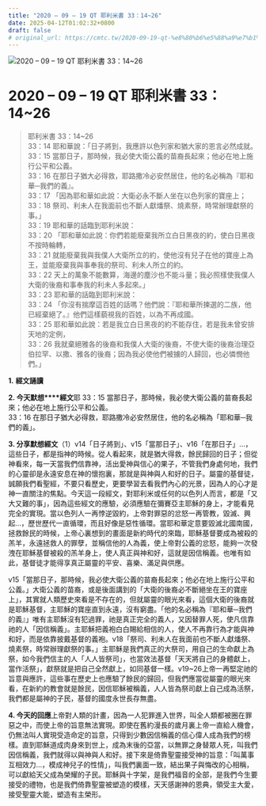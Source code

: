 ```yaml
---
title: "2020 – 09 – 19 QT 耶利米書 33：14~26"
date: 2025-04-12T01:02:32+0800
draft: false
# original_url: https://cmtc.tw/2020-09-19-qt-%e8%80%b6%e5%88%a9%e7%b1%b3%e6%9b%b8-33%ef%bc%9a1426
---
```


![2020 – 09 – 19 QT 耶利米書 33：14~26](/images/qt.jpg   "2020 – 09 – 19 QT 耶利米書 33：14~26")

# 2020 – 09 – 19 QT 耶利米書 33：14~26

> 耶利米書 33：14~26  
> 33：14 耶和華說：「日子將到，我應許以色列家和猶大家的恩言必然成就。  
> 33：15 當那日子，那時候，我必使大衛公義的苗裔長起來；他必在地上施行公平和公義。  
> 33：16 在那日子猶大必得救，耶路撒冷必安然居住，他的名必稱為『耶和華─我們的義』。  
> 33：17 「因為耶和華如此說：大衛必永不斷人坐在以色列家的寶座上；  
> 33：18 祭司、利未人在我面前也不斷人獻燔祭、燒素祭，時常辦理獻祭的事。」  
> 33：19 耶和華的話臨到耶利米說：  
> 33：20 「耶和華如此說：你們若能廢棄我所立白日黑夜的約，使白日黑夜不按時輪轉，  
> 33：21 就能廢棄我與我僕人大衛所立的約，使他沒有兒子在他的寶座上為王，並能廢棄我與事奉我的祭司、利未人所立的約。  
> 33：22 天上的萬象不能數算，海邊的塵沙也不能斗量；我必照樣使我僕人大衛的後裔和事奉我的利未人多起來。」  
> 33：23 耶和華的話臨到耶利米說：  
> 33：24 「你沒有揣摩這百姓的話嗎？他們說：『耶和華所揀選的二族，他已經棄絕了。』他們這樣藐視我的百姓，以為不再成國。  
> 33：25 耶和華如此說：若是我立白日黑夜的約不能存住，若是我未曾安排天地的定例，  
> 33：26 我就棄絕雅各的後裔和我僕人大衛的後裔，不使大衛的後裔治理亞伯拉罕、以撒、雅各的後裔；因為我必使他們被擄的人歸回，也必憐憫他們。」

**1.** **經文誦讀**

**2. 今天默想****經文**耶 33：15 當那日子，那時候，我必使大衛公義的苗裔長起來；他必在地上施行公平和公義。  
33：16 在那日子猶大必得救，耶路撒冷必安然居住，他的名必稱為「耶和華─我們的義」。

**3. 分享默想經文**（1）v14「日子將到」、v15「當那日子」、v16「在那日子」…，這些日子，都是指神的時候。從人看起來，就是猶大得救，餘民歸回的日子；但從神看來，每一天當我們信靠神，活出愛神與信心的果子，不管我們身處何地，我們的心靈卻是永遠安息在神的懷抱裏，那就是與神與人和好的日子。屬靈的基督徒，誠願我們看聖經，不要只看歷史，更要學習去看我們內心的光景，因為人的心才是神一直關注的焦點。今天這一段經文，對耶利米或任何的以色列人而言，都是「又大又難的事」，因為這些經文的應驗，必須應驗在彌賽亞主耶穌的身上，才能看見完全的實現。當以色列人一再悖逆毀約，上帝對罪惡的忿怒一再管教，毀滅、興起…，歷世歷代一直循環，而且好像是惡性循環。當耶和華定意要毀滅北國南國，拯救餘民的時候，上帝心裏想到的畫面是新約時代的來臨，耶穌基督要成為被殺的羔羊，永遠拯救人的罪孽，並稱信他的人為義，使上帝對公義的忿怒，能夠一次發洩在耶穌基督被殺的羔羊身上，使人真正與神和好，這就是因信稱義。也唯有如此，基督徒才能得享真正屬靈的平安、喜樂、滿足與供應。

v15「當那日子，那時候，我必使大衛公義的苗裔長起來；他必在地上施行公平和公義。」大衛公義的苗裔，或是後面講到的「大衛的後裔必不斷絕坐在王的寶座上」，其實就人類歷史來看是不存在的，但就屬靈的眼光來看，這個大衛的後裔就是耶穌基督，主耶穌的寶座直到永遠，沒有窮盡。「他的名必稱為『耶和華─我們的義』」唯有主耶穌沒有犯過罪，祂是真正完全的義人，又因替罪人死，使凡信靠祂的人「因信稱義」。主耶穌把義袍白白賜給相信的人，使人不再靠行為才能與神和好，而是依靠披戴基督的義袍。v18「祭司、利未人在我面前也不斷人獻燔祭、燒素祭，時常辦理獻祭的事。」主耶穌是我們真正的大祭司，用自己的生命獻上為祭，如今我們信主的人「人人皆祭司」，也當效法基督「天天將自己的身體獻上，當作活祭」，獻祭就是把自己全然獻上，如同基督一樣。v19~26上帝一再堅定祂的旨意與應許，這些事在歷史上也應驗了餘民的歸回，但我們應當從屬靈的眼光來看，在新約的教會就是餘民，因信耶穌被稱義，人人皆為祭司獻上自己成為活祭，我們都是屬神的子民，基督的國度永世長存無盡。

**4. 今天的回應**上帝對人類的計畫，因為一人犯罪進入世界，叫全人類都被圈在罪惡之中，而使上帝的旨意無法實現。即使在舊約漫長的歲月裏上帝一直給人機會，仍無法叫人實現受造命定的旨意，只得到少數因信稱義的信心偉人成為我們的榜樣。直到耶穌道成肉身來到世上，成為末後的亞當，以無罪之身替眾人死，叫我們因信稱義，我們就得以與神與人和好。接下來是倚靠聖靈接受神的旨意：「叫萬事互相效力…，模成神兒子的性情」，叫我們裏面一致，結出果子與悔改的心相稱，可以獻給天父成為榮耀的子民。耶穌與十字架，是我們福音的全部，是我們今生要接受的禮物，也是我們倚靠聖靈被塑造的模樣，天天感謝神的恩典，領受主大愛，接受聖靈大能，塑造有主榮形。